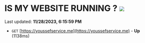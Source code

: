 # IS MY WEBSITE RUNNING ? [![](https://img.shields.io/static/v1?label=Sponsor&message=%E2%9D%A4&logo=GitHub&color=%23fe8e86)](https://github.com/sponsors/<username>)

Last updated: **11/28/2023, 6:15:59 PM**

- `GET` [https://youssefservice.me](https://youssefservice.me) - **Up** (1138ms)
